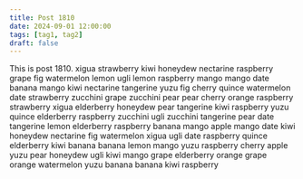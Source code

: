 ```yaml
---
title: Post 1810
date: 2024-09-01 12:00:00
tags: [tag1, tag2]
draft: false
---
```

This is post 1810.
xigua
strawberry
kiwi
honeydew
nectarine
raspberry
grape
fig
watermelon
lemon
ugli
lemon
raspberry
mango
mango
date
banana
mango
kiwi
nectarine
tangerine
yuzu
fig
cherry
quince
watermelon
date
strawberry
zucchini
grape
zucchini
pear
pear
cherry
orange
raspberry
strawberry
xigua
elderberry
honeydew
pear
tangerine
kiwi
raspberry
yuzu
quince
elderberry
raspberry
zucchini
ugli
zucchini
tangerine
pear
date
tangerine
lemon
elderberry
raspberry
banana
mango
apple
mango
date
kiwi
honeydew
nectarine
fig
watermelon
xigua
ugli
date
raspberry
quince
elderberry
kiwi
banana
banana
lemon
mango
yuzu
raspberry
cherry
apple
yuzu
pear
honeydew
ugli
kiwi
mango
grape
elderberry
orange
grape
orange
watermelon
yuzu
banana
banana
kiwi
raspberry
